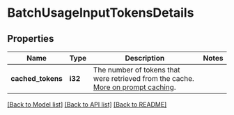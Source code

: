 # BatchUsageInputTokensDetails

## Properties

Name | Type | Description | Notes
------------ | ------------- | ------------- | -------------
**cached_tokens** | **i32** | The number of tokens that were retrieved from the cache. [More on prompt caching](https://platform.openai.com/docs/guides/prompt-caching).  | 

[[Back to Model list]](../README.md#documentation-for-models) [[Back to API list]](../README.md#documentation-for-api-endpoints) [[Back to README]](../README.md)


